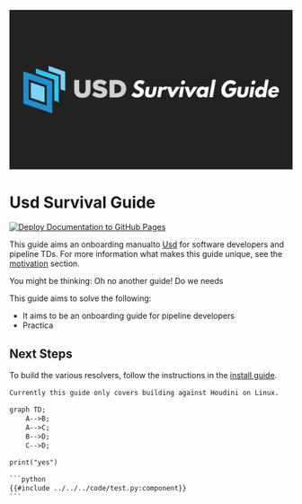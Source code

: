
![](../../theme/UsdSurvivalGuide.png#center)

# Usd Survival Guide
[![Deploy Documentation to GitHub Pages](https://github.com/LucaScheller/VFX-UsdAssetResolver/actions/workflows/mdbook.yml/badge.svg)](https://github.com/LucaScheller/VFX-UsdSurvivalGuide/actions/workflows/mdbook.yml)

This guide aims an onboarding manualto [Usd](https://openusd.org/release/index.html) for software developers and pipeline TDs.
For more information what makes this guide unique, see the [motivation](./motivation.md) section.

You might be thinking:
Oh no another guide! Do we needs

This guide aims to solve the following:
- It aims to be an onboarding guide for pipeline developers
- Practica 


## Next Steps
To build the various resolvers, follow the instructions in the [install guide](./installation/overview.md). 

```admonish info
Currently this guide only covers building against Houdini on Linux.
```




```mermaid
graph TD;
    A-->B;
    A-->C;
    B-->D;
    C-->D;
```

```python,noplayground
print("yes")
```


~~~admonish example title=" Example"
```python
{{#include ../../../code/test.py:component}}
```
~~~

